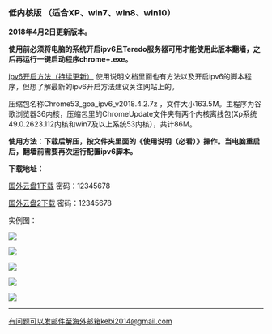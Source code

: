 ### 低内核版 （适合XP、win7、win8、win10）

**2018年4月2日更新版本。**

**使用前必须将电脑的系统开启ipv6且Teredo服务器可用才能使用此版本翻墙，之后再运行一键启动程序chrome+.exe。**

[ipv6开启方法（持续更新）](https://github.com/Alvin9999/new-pac/wiki/ipv6%E5%BC%80%E5%90%AF%E6%96%B9%E6%B3%95) 使用说明文档里面也有方法以及开启ipv6的脚本程序，但想了解最新的ipv6开启方法建议关注网站上的。

压缩包名称Chrome53_goa_ipv6_v2018.4.2.7z ，文件大小163.5M。主程序为谷歌浏览器36内核，压缩包里的ChromeUpdate文件夹有两个内核离线包(Xp系统49.0.2623.112内核和win7及以上系统53内核），共计86M。

**使用方法：下载后解压，按文件夹里面的《使用说明（必看）》操作。当电脑重启后，翻墙前需要再次运行配置ipv6脚本。**

**下载地址：**

[国外云盘1下载](http://45.32.141.248:8000/f/dea53604dd/) 密码：12345678

[国外云盘2下载](http://108.61.224.82:8000/f/4401452e8d/) 密码：12345678


实例图：

![](https://raw.githubusercontent.com/Alvin9999/pac2/master/softimag/53new-ipv6.PNG)

![](https://raw.githubusercontent.com/Alvin9999/pac2/master/softimag/new-ipv6-1.PNG)

![](https://raw.githubusercontent.com/Alvin9999/pac2/master/softimag/new-ipv6-2.PNG)

![](https://raw.githubusercontent.com/Alvin9999/pac2/master/goagent_ipv6/ipv6-20.png)

![](https://raw.githubusercontent.com/Alvin9999/pac2/master/goagent_ipv6/ipv6-11.PNG)

***

有问题可以发邮件至海外邮箱kebi2014@gmail.com
